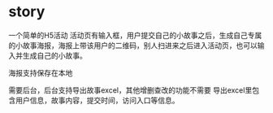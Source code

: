# story

一个简单的H5活动
活动页有输入框，用户提交自己的小故事之后，生成自己专属的小故事海报，海报上带该用户的二维码，别人扫进来之后进入活动页，也可以输入并生成自己的小故事。

海报支持保存在本地

需要后台，后台支持导出故事excel，其他增删查改的功能不需要
导出excel里包含用户信息，故事内容，提交时间，访问入口等信息。
